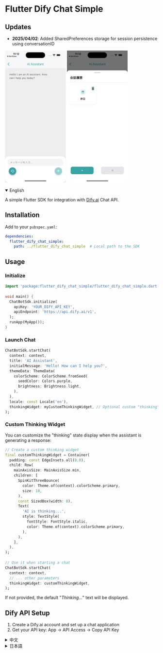 # Flutter Dify Chat Simple

## Updates
- **2025/04/02**: Added SharedPreferences storage for session persistence using conversationID

<p float="left">
  <img src="image/image1.png" width="200" />
  <img src="image/image2.png" width="200" />
</p>

<details open>
<summary>English</summary>

A simple Flutter SDK for integration with [Dify.ai](https://dify.ai) Chat API.

## Installation
Add to your `pubspec.yaml`:
```yaml
dependencies:
  flutter_dify_chat_simple:
    path: ../flutter_dify_chat_simple  # Local path to the SDK
```

## Usage
### Initialize
```dart
import 'package:flutter_dify_chat_simple/flutter_dify_chat_simple.dart';

void main() {
  ChatBotSdk.initialize(
    apiKey: 'YOUR_DIFY_API_KEY',
    apiEndpoint: 'https://api.dify.ai/v1',
  );
  runApp(MyApp());
}
```

### Launch Chat
```dart
ChatBotSdk.startChat(
  context: context,
  title: 'AI Assistant',
  initialMessage: 'Hello! How can I help you?',
  themeData: ThemeData(
    colorScheme: ColorScheme.fromSeed(
      seedColor: Colors.purple,
      brightness: Brightness.light,
    ),
  ),
  locale: const Locale('en'),
  thinkingWidget: myCustomThinkingWidget, // Optional custom "thinking" widget
);
```

### Custom Thinking Widget

You can customize the "thinking" state display when the assistant is generating a response:

```dart
// Create a custom thinking widget
final customThinkingWidget = Container(
  padding: const EdgeInsets.all(8.0),
  child: Row(
    mainAxisSize: MainAxisSize.min,
    children: [
      SpinKitThreeBounce(
        color: Theme.of(context).colorScheme.primary,
        size: 18,
      ),
      const SizedBox(width: 8),
      Text(
        'AI is thinking...',
        style: TextStyle(
          fontStyle: FontStyle.italic,
          color: Theme.of(context).colorScheme.primary,
        ),
      ),
    ],
  ),
);

// Use it when starting a chat
ChatBotSdk.startChat(
  context: context,
  // ... other parameters
  thinkingWidget: customThinkingWidget,
);
```

If not provided, the default "_Thinking..._" text will be displayed.

## Dify API Setup
1. Create a Dify.ai account and set up a chat application
2. Get your API key: App → API Access → Copy API Key

</details>

<details>
<summary>中文</summary>

一个用于集成 [Dify.ai](https://dify.ai) 聊天 API 的简易 Flutter SDK。

## 安装
添加到 `pubspec.yaml`:
```yaml
dependencies:
  flutter_dify_chat_simple:
    path: ../flutter_dify_chat_simple  # Local path to the SDK
```

## 使用方法
### 初始化
```dart
import 'package:flutter_dify_chat_simple/flutter_dify_chat_simple.dart';

void main() {
  ChatBotSdk.initialize(
    apiKey: 'YOUR_DIFY_API_KEY',
    apiEndpoint: 'https://api.dify.ai/v1',
  );
  runApp(MyApp());
}
```

### 启动聊天
```dart
ChatBotSdk.startChat(
  context: context,
  title: '智能助手',
  initialMessage: '您好！有什么可以帮您？',
  themeData: ThemeData(
    colorScheme: ColorScheme.fromSeed(
      seedColor: Colors.purple,
      brightness: Brightness.light,
    ),
  ),
  locale: const Locale('zh'),
  thinkingWidget: myCustomThinkingWidget, // 可选的自定义"思考中"组件
);
```

### 自定义思考状态组件

您可以自定义在助手生成回复时显示的"思考中"状态：

```dart
// 创建自定义思考组件
final customThinkingWidget = Container(
  padding: const EdgeInsets.all(8.0),
  child: Row(
    mainAxisSize: MainAxisSize.min,
    children: [
      SpinKitThreeBounce(
        color: Theme.of(context).colorScheme.primary,
        size: 18,
      ),
      const SizedBox(width: 8),
      Text(
        'AI 正在思考...',
        style: TextStyle(
          fontStyle: FontStyle.italic,
          color: Theme.of(context).colorScheme.primary,
        ),
      ),
    ],
  ),
);

// 在启动聊天时使用
ChatBotSdk.startChat(
  context: context,
  // ... 其他参数
  thinkingWidget: customThinkingWidget,
);
```

如果未提供，则将显示默认的"_正在思考..._"文本。

## Dify API 配置
1. 创建 Dify.ai 账户并设置聊天应用
2. 获取 API 密钥：App → API Access → 复制 API Key
</details>

<details>
<summary>日本語</summary>

[Dify.ai](https://dify.ai) Chat API と統合するためのシンプルな Flutter SDK。

## インストール
`pubspec.yaml` に追加:
```yaml
dependencies:
  flutter_dify_chat_simple:
    path: ../flutter_dify_chat_simple  # Local path to the SDK
```

## 使用方法
### 初期化
```dart
import 'package:flutter_dify_chat_simple/flutter_dify_chat_simple.dart';

void main() {
  ChatBotSdk.initialize(
    apiKey: 'YOUR_DIFY_API_KEY',
    apiEndpoint: 'https://api.dify.ai/v1',
  );
  runApp(MyApp());
}
```

### チャットの起動
```dart
ChatBotSdk.startChat(
  context: context,
  title: 'AI アシスタント',
  initialMessage: 'こんにちは！何かお手伝いできることはありますか？',
  themeData: ThemeData(
    colorScheme: ColorScheme.fromSeed(
      seedColor: Colors.purple,
      brightness: Brightness.light,
    ),
  ),
  locale: const Locale('ja'),
  thinkingWidget: myCustomThinkingWidget, // オプションのカスタム「考え中」ウィジェット
);
```

### カスタム考え中ウィジェット

アシスタントが応答を生成している間の「考え中」状態の表示をカスタマイズできます：

```dart
// カスタム考え中ウィジェットの作成
final customThinkingWidget = Container(
  padding: const EdgeInsets.all(8.0),
  child: Row(
    mainAxisSize: MainAxisSize.min,
    children: [
      SpinKitThreeBounce(
        color: Theme.of(context).colorScheme.primary,
        size: 18,
      ),
      const SizedBox(width: 8),
      Text(
        'AI が考え中...',
        style: TextStyle(
          fontStyle: FontStyle.italic,
          color: Theme.of(context).colorScheme.primary,
        ),
      ),
    ],
  ),
);

// チャット起動時に使用
ChatBotSdk.startChat(
  context: context,
  // ... その他のパラメーター
  thinkingWidget: customThinkingWidget,
);
```

提供されない場合は、デフォルトの「_考え中..._」テキストが表示されます。

## Dify API 設定
1. Dify.ai アカウントを作成し、チャットアプリケーションを設定
2. API キーの取得: App → API Access → API Key をコピー
</details>